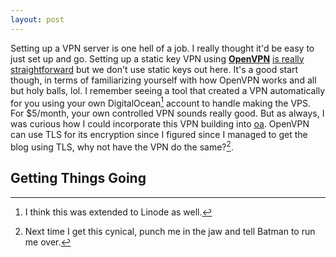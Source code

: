 ```yaml
---
layout: post
---
```


Setting up a VPN server is one hell of a job. I really thought it'd be easy to
just set up and go. Setting up a static key VPN using **[OpenVPN][]** [is really
straightforward][1] but we don't use static keys out here. It's a good start
though, in terms of familiarizing yourself with how OpenVPN works and all but
holy balls, lol. I remember seeing a tool that created a VPN automatically for
you using your own DigitalOcean[^1] account to handle making the VPS. For
$5/month, your own controlled VPN sounds really good. But as always, I was
curious how I could incorporate this VPN building into [oa][]. OpenVPN can use
TLS for its encryption since I figured since I managed to get the blog using
TLS, why not have the VPN do the same?[^2].

## Getting Things Going

[openvpn]: http://openvpn.net/
[oa]: http://git.jacky.wtf/oa
[1]: https://wiki.debian.org/OpenVPN#TODO
[^1]: I think this was extended to Linode as well.
[^2]: Next time I get this cynical, punch me in the jaw and tell Batman to run me over.
